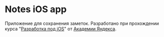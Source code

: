 # Notes iOS app

Приложение для сохранения заметок. Разработано при прохождении курса "[Разработка под iOS](https://stepik.org/52478)" от [Академии Яндекса](https://academy.yandex.ru/).
